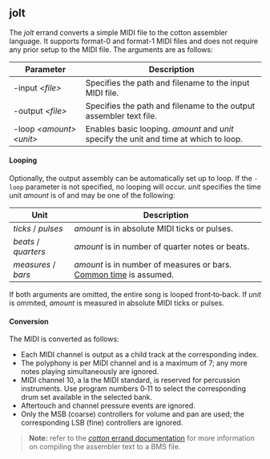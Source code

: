 
## jolt

The _jolt_ errand converts a simple MIDI file to the cotton assembler language.
It supports format-0 and format-1 MIDI files and does not require any prior setup to the MIDI file.
The arguments are as follows:

|Parameter|Description|
|---------|-----------|
|-input _&lt;file&gt;_|Specifies the path and filename to the input MIDI file.|
|-output _&lt;file&gt;_|Specifies the path and filename to the output assembler text file.|
|-loop _&lt;amount&gt; &lt;unit&gt;_|Enables basic looping. _amount_ and _unit_ specify the unit and time at which to loop.|

#### Looping

Optionally, the output assembly can be automatically set up to loop.
If the `-loop` parameter is not specified, no looping will occur.
_unit_ specifies the time unit _amount_ is of and may be one of the following:

|Unit|Description|
|----|-----------|
|_ticks_ / _pulses_|_amount_ is in absolute MIDI ticks or pulses.|
|_beats_ / _quarters_|_amount_ is in number of quarter notes or beats.|
|_measures_ / _bars_|_amount_ is in number of measures or bars. [Common time](https://en.wikipedia.org/wiki/Common_time) is assumed.|

If both arguments are omitted, the entire song is looped front&#8209;to&#8209;back.
If _unit_ is ommited, _amount_ is measured in absolute MIDI ticks or pulses.

#### Conversion

The MIDI is converted as follows:

- Each MIDI channel is output as a child track at the corresponding index.
- The polyphony is per MIDI channel and is a maximum of 7; any more notes playing simultaneously are ignored.
- MIDI channel 10, a la the MIDI standard, is reserved for percussion instruments. Use program numbers 0&#8209;11 to select the corresponding drum set available in the selected bank.
- Aftertouch and channel pressure events are ignored.
- Only the MSB (coarse) controllers for volume and pan are used; the corresponding LSB (fine) controllers are ignored.

> **Note:** refer to the [_cotton_ errand documentation](cotton.md) for more information on compiling the assembler text to a BMS file.

